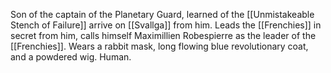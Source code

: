 Son of the captain of the Planetary Guard, learned of the [[Unmistakeable Stench of Failure]] arrive on [[Svallga]] from him. Leads the [[Frenchies]] in secret from him, calls himself Maximillien Robespierre as the leader of the [[Frenchies]]. Wears a rabbit mask, long flowing blue revolutionary coat, and a powdered wig. Human.
